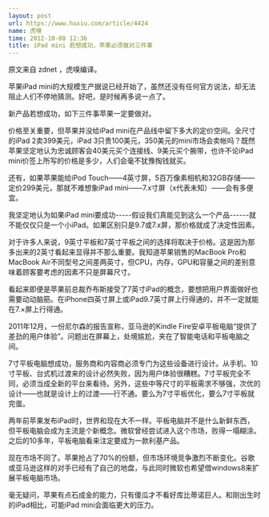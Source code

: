 ```yaml
---
layout: post
url: https://www.huxiu.com/article/4424
name: 虎嗅
time: 2012-10-08 12:36
title: iPad mini 若想成功，苹果必须做对三件事
---
```

原文来自 zdnet ，虎嗅编译。

苹果iPad mini的大规模生产据说已经开始了，虽然还没有任何官方说法，却无法阻止人们不停地猜测。好吧，是时候再多说一点了。

新产品若想成功，如下三件事苹果一定要做对。

价格至关重要，但苹果并没给iPad mini在产品线中留下多大的定价空间。全尺寸的iPad 2卖399美元，iPad 3只贵100美元，350美元的mini市场会卖帐吗？既然苹果坚定地认为忠诚顾客会40美元买个连接线、9美元买个腕带，也许不论iPad mini价签上所写的价格是多少，人们会毫不犹豫掏钱就买。

还有，如果苹果能给iPod Touch——4英寸屏，5百万像素相机和32GB存储——定价299美元，那就不难想象iPad mini——7.x寸屏（x代表未知）——会有多便宜。

我坚定地认为如果iPad mini要成功-----假设我们真能见到这么一个产品------就不能仅仅只是一个小iPad。如果区别只是9.7或7.x屏，那价格就成了决定性因素。

对于许多人来说，9英寸平板和7英寸平板之间的选择将取决于价格。这是因为那多出来的2英寸看起来显得并不那么重要。我知道苹果销售的MacBook Pro和MacBook Air不同型号之间差两英寸，但CPU，内存，GPU和容量之间的差别意味着顾客要考虑的因素不只是屏幕尺寸。

看起来即便是苹果前总裁乔布斯接受了7英寸iPad的概念，要想把用户界面做好也需要动动脑筋。在iPhone四英寸屏上或iPad9.7英寸屏上行得通的，并不一定就能在7.×屏上行得通。

2011年12月，一份尼尔森的报告宣称，亚马逊的Kindle Fire安卓平板电脑“提供了差劲的用户体验”。问题出在屏幕上，处境尴尬，夹在了智能电话和平板电脑之间。

7寸平板电脑想成功，服务商和内容商必须专门为这些设备进行设计。从手机、10寸平板、台式机过渡来的设计必然失败，因为用户体验很糟糕。7寸平板完全不同，必须当成全新的平台来看待。另外，这些中等尺寸的平板需求不够强，次优的设计——也就是设计上的过渡——行不通。要么为7寸平板优化，要么7寸平板就完蛋。

两年前苹果发布iPad时，世界和现在大不一样。平板电脑并不是什么新鲜东西，但平板电脑会成为主流是个新概念。微软曾经尝试进入这个市场，败得一塌糊涂。之后的10多年，平板电脑看来注定要成为一款利基产品。

现在市场不同了。苹果抢占了70%的份额，但市场环境竞争激烈不断变化。谷歌或亚马逊这样的对手已经有了自己的地盘，与此同时微软也希望借windows8来扩展平板电脑市场。

毫无疑问，苹果有点石成金的能力，只有傻瓜才不看好库比蒂诺巨人。和刚出生时的iPad相比，可能iPad mini会面临更大的压力。


